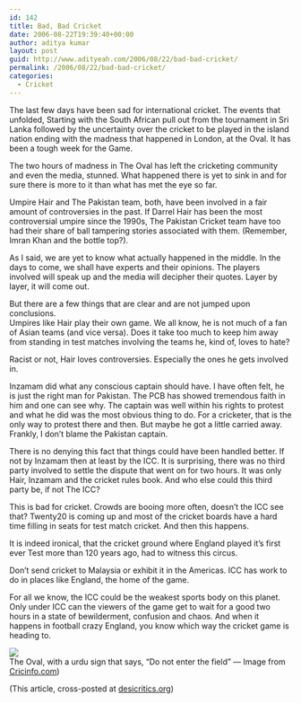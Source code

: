 ```yaml
---
id: 142
title: Bad, Bad Cricket
date: 2006-08-22T19:39:40+00:00
author: aditya kumar
layout: post
guid: http://www.adityeah.com/2006/08/22/bad-bad-cricket/
permalink: /2006/08/22/bad-bad-cricket/
categories:
  - Cricket
---
```

The last few days have been sad for international cricket. The events that unfolded, Starting with the South African pull out from the tournament in Sri Lanka followed by the uncertainty over the cricket to be played in the island nation ending with the madness that happened in London, at the Oval. It has been a tough week for the Game.

The two hours of madness in The Oval has left the cricketing community and even the media, stunned. What happened there is yet to sink in and for sure there is more to it than what has met the eye so far.

Umpire Hair and The Pakistan team, both, have been involved in a fair amount of controversies in the past. If Darrel Hair has been the most controversial umpire since the 1990s, The Pakistan Cricket team have too had their share of ball tampering stories associated with them. (Remember, Imran Khan and the bottle top?).

As I said, we are yet to know what actually happened in the middle. In the days to come, we shall have experts and their opinions. The players involved will speak up and the media will decipher their quotes. Layer by layer, it will come out.

But there are a few things that are clear and are not jumped upon conclusions.  
Umpires like Hair play their own game. We all know, he is not much of a fan of Asian teams (and vice versa). Does it take too much to keep him away from standing in test matches involving the teams he, kind of, loves to hate?

Racist or not, Hair loves controversies. Especially the ones he gets involved in.

Inzamam did what any conscious captain should have. I have often felt, he is just the right man for Pakistan. The PCB has showed tremendous faith in him and one can see why. The captain was well within his rights to protest and what he did was the most obvious thing to do. For a cricketer, that is the only way to protest there and then. But maybe he got a little carried away. Frankly, I don&#8217;t blame the Pakistan captain.

There is no denying this fact that things could have been handled better. If not by Inzamam then at least by the ICC. It is surprising, there was no third party involved to settle the dispute that went on for two hours. It was only Hair, Inzamam and the cricket rules book. And who else could this third party be, if not The ICC?

This is bad for cricket. Crowds are booing more often, doesn&#8217;t the ICC see that? Twenty20 is coming up and most of the cricket boards have a hard time filling in seats for test match cricket. And then this happens.

It is indeed ironical, that the cricket ground where England played it&#8217;s first ever Test more than 120 years ago, had to witness this circus.

Don&#8217;t send cricket to Malaysia or exhibit it in the Americas. ICC has work to do in places like England, the home of the game.

For all we know, the ICC could be the weakest sports body on this planet. Only under ICC can the viewers of the game get to wait for a good two hours in a state of bewilderment, confusion and chaos. And when it happens in football crazy England, you know which way the cricket game is heading to.

![](http://www.cricinfo.com/db/PICTURES/CMS/65500/65576.icon.jpg)  
The Oval, with a urdu sign that says, &#8220;Do not enter the field&#8221; &#8212; Image from [Cricinfo.com](http://cricinfo.com))  
  
(This article, cross-posted at [desicritics.org](http://desicritics.org/2006/08/22/094245.php))